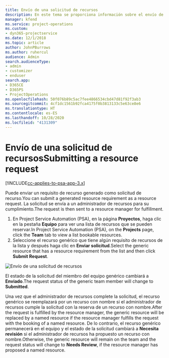 ```yaml
---
title: Envío de una solicitud de recursos
description: En este tema se proporciona información sobre el envío de una solicitud para un recurso del proyecto.
manager: kfend
ms.service: project-operations
ms.custom:
- dyn365-projectservice
ms.date: 12/1/2018
ms.topic: article
author: JohnPBurrows
ms.author: ruhercul
audience: Admin
search.audienceType:
- admin
- customizer
- enduser
search.app:
- D365CE
- D365PS
- ProjectOperations
ms.openlocfilehash: 50f076b89c5ac7fee4866534cbd47d81f92f3ab3
ms.sourcegitcommit: 4cf1dc1561b92fca4175f0b3813133c5e63ce8e6
ms.translationtype: HT
ms.contentlocale: es-ES
ms.lasthandoff: 10/28/2020
ms.locfileid: "4131309"
---
```

# <a name="submitting-a-resource-request"></a><span data-ttu-id="fde5c-103">Envío de una solicitud de recursos</span><span class="sxs-lookup"><span data-stu-id="fde5c-103">Submitting a resource request</span></span>

[!INCLUDE[cc-applies-to-psa-app-3.x](../includes/cc-applies-to-psa-app-3x.md)]

<span data-ttu-id="fde5c-104">Puede enviar un requisito de recurso generado como solicitud de recurso.</span><span class="sxs-lookup"><span data-stu-id="fde5c-104">You can submit a generated resource requirement as a resource request.</span></span> <span data-ttu-id="fde5c-105">La solicitud se envía a un administrador de recursos para su cumplimiento.</span><span class="sxs-lookup"><span data-stu-id="fde5c-105">The request is then sent to a resource manager for fulfillment.</span></span>

1. <span data-ttu-id="fde5c-106">En Project Service Automation (PSA), en la página **Proyectos**, haga clic en la pestaña **Equipo** para ver una lista de recursos que se pueden reservar.</span><span class="sxs-lookup"><span data-stu-id="fde5c-106">In Project Service Automation (PSA), on the **Projects** page, click the **Team** tab to view a list bookable resources.</span></span> 
2. <span data-ttu-id="fde5c-107">Seleccione el recurso genérico que tiene algún requisito de recursos de la lista y después haga clic en **Enviar solicitud**.</span><span class="sxs-lookup"><span data-stu-id="fde5c-107">Select the generic resource that has a resource requirement from the list and then click **Submit Request**.</span></span>

![Envío de una solicitud de recursos](media/RM-how-to-18.png)

<span data-ttu-id="fde5c-109">El estado de la solicitud del miembro del equipo genérico cambiará a **Enviado**.</span><span class="sxs-lookup"><span data-stu-id="fde5c-109">The request status of the generic team member will change to **Submitted**.</span></span>

<span data-ttu-id="fde5c-110">Una vez que el administrador de recursos complete la solicitud, el recurso genérico se reemplazará por un recurso con nombre si el administrador de recursos cumple la solicitud con la reserva de un recurso con nombre.</span><span class="sxs-lookup"><span data-stu-id="fde5c-110">After the request is fulfilled by the resource manager, the generic resource will be replaced by a named resource if the resource manager fulfills the request with the booking of a named resource.</span></span> <span data-ttu-id="fde5c-111">De lo contrario, el recurso genérico permanecerá en el equipo y el estado de la solicitud cambiará a **Necesita revisión** si el administrador de recursos ha propuesto un recurso con nombre.</span><span class="sxs-lookup"><span data-stu-id="fde5c-111">Otherwise, the generic resource will remain on the team and the request status will change to **Needs Review**, if the resource manager has proposed a named resource.</span></span>

